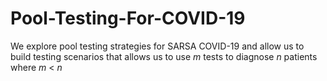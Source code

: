 # Pool-Testing-For-COVID-19
We explore pool testing strategies for SARSA COVID-19 and allow us to build testing scenarios that allows us to use $m$ tests to diagnose $n$ patients where $m$ < $n$
